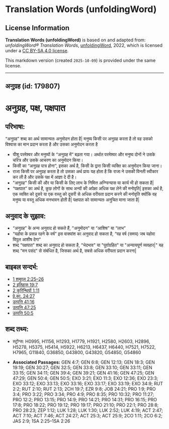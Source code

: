 # Translation Words (unfoldingWord)

## License Information

**Translation Words (unfoldingWord)** is based on and adapted from: _unfoldingWord® Translation Words_, [unfoldingWord](https://unfoldingword.org/utw), 2022, which is licensed under a [CC BY-SA 4.0 license](https://creativecommons.org/licenses/by-sa/4.0/legalcode.en).

This markdown version (created `2025-10-09`) is provided under the same license.



--------------------------------

## अनुग्रह (id: 179807)

अनुग्रह, पक्ष, पक्षपात
======================

परिभाषा:
--------

“अनुग्रह” शब्द का अर्थ सामान्यतः अनुमोदन होता है\| मनुष्य किसी पर अनुग्रह करता है तो वह उसको विश्वास का मान प्रदान करता है और उसका अनुमोदन करता है

* ​यीशु परमेश्वर और मनुष्यों के “अनुग्रह में” बढ़ता गया। अर्थात परमेश्वर और मनुष्य दोनों ने उसके चरित्र और उसके आचरण का अनुमोदन किया।
* किसी का “अनुग्रह पात्र होना”, इसका अर्थ है, किसी के द्वारा किसी व्यक्ति का अनुमोदन किया जाना।
* राजा किसी पर अनुग्रह करता है तो उसका अर्थ प्रायः यह होता है कि राजा ने उसकी विनती स्वीकार कर ली है और उसके पक्ष में आज्ञा दे दी है।
* "अनुग्रह" किसी की और या किसी के लिए लाभ के निमित्त अन्ग्विन्यास या कार्य भी हो सकता है\|
* “पक्षपात” का अर्थ है, कुछ लोगों के साथ अन्यों की अपेक्षा अधिक पक्ष लेने की मनोवृति\| इसका अर्थ है, एक व्यक्ति को दुसरे या एक वस्तु को दूसरी से अधिक वरीयता प्रदान करने की मनोवृति क्योंकि वह मनुष्य या वस्तु अधिक मनभावन होती है\| पक्षपात को सामान्यतः अनुचित माना जाता है\|

अनुवाद के सुझाव:
----------------

* “अनुग्रह” के अन्य अनुवाद हो सकते हैं, "अनुमोदन" या “आशिष” या “लाभ”
* “यहोवा के प्रसन्न रहने के वर्ष” इस वाक्यांश का अनुवाद हो सकता है, “वह वर्ष (समय) जब यहोवा विपुल आशीष देगा"
* शब्द "पक्षपात" शब्द का अनुवाद हो सकता है, "भेदभाव" या "पूर्वाग्रहित" या "अन्यायपूर्ण व्यवहार\|" यह शब्द "मन पसंद" से संबंधित है, जिसका अर्थ है, सबसे अधिक वरीयता प्रदान करना\|

बाइबल सन्दर्भ:
--------------

* [1 शमूएल 2:25–26](https://ref.ly/1Sam0:0)
* [2 इतिहास 19:7](https://ref.ly/2Chr0:0)
* [2 कुरिन्थियों 1:11](https://ref.ly/2Cor0:0)
* [प्रे.का. 24:27](https://ref.ly/Acts24:27)
* [उत्पत्ति 41:16](https://ref.ly/Gen41:16)
* [उत्पत्ति 47:25](https://ref.ly/Gen47:25)
* [उत्पत्ति 50:5](https://ref.ly/Gen50:5)

शब्द तथ्य:
----------

* स्ट्रोंग्स: H0995, H1156, H1293, H1779, H1921, H2580, H2603, H2896, H5278, H5375, H5414, H5922, H6213, H6437, H6440, H7521, H7522, H7965, G11840, G36850, G43800, G43820, G54850, G54860

* **Associated Passages:** GEN 4:7; GEN 6:8; GEN 12:13; GEN 18:3; GEN 19:19; GEN 30:27; GEN 32:5; GEN 33:8; GEN 33:10; GEN 33:11; GEN 33:15; GEN 34:11; GEN 39:4; GEN 39:21; GEN 41:16; GEN 47:25; GEN 47:29; GEN 50:4; GEN 50:5; EXO 3:21; EXO 11:3; EXO 12:36; EXO 23:3; EXO 33:12; EXO 33:13; EXO 33:16; EXO 33:17; EXO 33:19; EXO 34:9; RUT 2:2; RUT 2:10; RUT 2:13; 2CH 19:7; EZR 9:8; JOB 24:21; PRO 1:9; PRO 3:4; PRO 3:22; PRO 3:34; PRO 4:9; PRO 8:35; PRO 10:32; PRO 11:27; PRO 12:2; PRO 13:15; PRO 14:9; PRO 14:21; PRO 14:31; PRO 16:15; PRO 17:8; PRO 18:22; PRO 19:12; PRO 19:17; PRO 21:10; PRO 22:1; PRO 28:8; PRO 28:23; ZEP 1:12; LUK 1:28; LUK 1:30; LUK 2:52; LUK 4:19; ACT 2:47; ACT 7:10; ACT 7:46; ACT 24:27; ACT 25:3; ACT 25:9; 2CO 1:11; 2CO 6:2; JAS 2:9; 1SA 2:25–1SA 2:26

